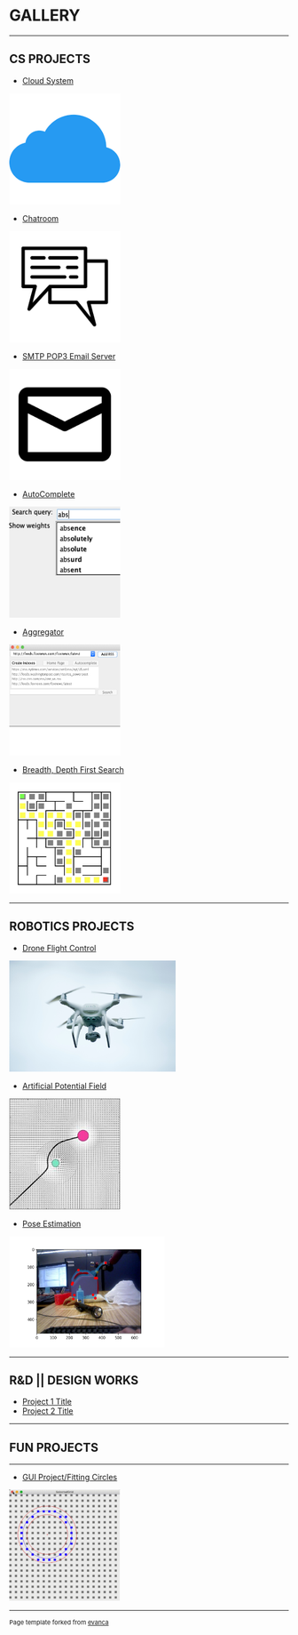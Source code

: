 # GALLERY
---

## CS PROJECTS

- [Cloud System](https://github.com/cchun319/GoogleCloud_Final)
<img width="200" height="200" src="images/cloud.png"/>

- [Chatroom](https://github.com/cchun319/DFS_BFS)
<img src="images/chat.png" height="200" width="200"/>

- [SMTP POP3 Email Server](https://github.com/cchun319/SMTP_POP3)
<img src="images/mail.png" height="200" width="200"/>

- [AutoComplete](https://github.com/cchun319/AutoComplete)
<img src="images/au.png" height="200" width="200"/>

- [Aggregator](https://github.com/cchun319/Aggregator)
<img src="images/ag.png" height="200" width="200"/>

- [Breadth, Depth First Search](https://github.com/cchun319/DFS_BFS)
<img src="images/DFS_BFS.png" height="200" width="200"/>

---

## ROBOTICS PROJECTS

- [Drone Flight Control](https://github.com/cchun319/Robotics/tree/master/MAZE)
<img src="images/drone.jpg" height="200" width="300"/>


- [Artificial Potential Field](https://github.com/cchun319/Robotics/tree/master/520/ArtificialPotentialField)
<img src="images/apf.jpg" height="200" width="200"/>


- [Pose Estimation](https://github.com/cchun319/MachinePerception/tree/master/PoseMatching)
<img src="images/train_177.jpg" height="200" width="280"/>


---

## R&D || DESIGN WORKS

- [Project 1 Title](http://example.com/)
- [Project 2 Title](http://example.com/)

---

## FUN PROJECTS
---
- [GUI Project/Fitting Circles](https://github.com/cchun319/GUI_fun)
<img src="images/fitcircle_intro.PNG" height="200" width="200"/>

---
<p style="font-size:11px">Page template forked from <a href="https://github.com/evanca/quick-portfolio">evanca</a></p>
<!-- Remove above link if you don't want to attibute -->
